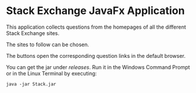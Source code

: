 # Stack Exchange JavaFx Application

This application collects questions from the homepages of all the different Stack Exchange sites.

The sites to follow can be chosen.

The buttons open the corresponding question links in the default browser.

You can get the jar under *releases*.
Run it in the Windows Command Prompt or in the Linux Terminal by executing:
```
java -jar Stack.jar
```

